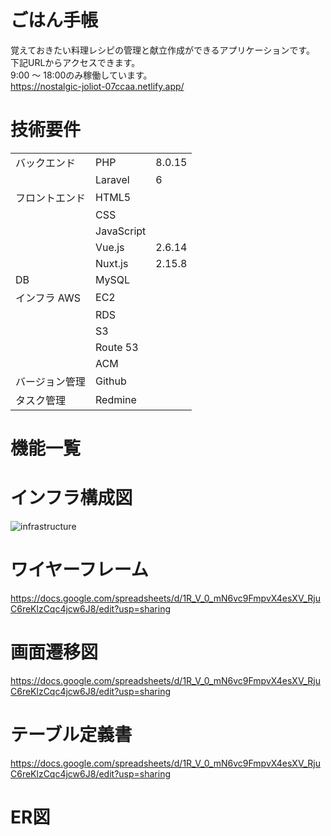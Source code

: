 # ごはん手帳
覚えておきたい料理レシピの管理と献立作成ができるアプリケーションです。  
下記URLからアクセスできます。  
9:00 ～ 18:00のみ稼働しています。  
https://nostalgic-joliot-07ccaa.netlify.app/

# 技術要件
|               |             |             |
|:--------------|:------------|:------------|
| バックエンド   | PHP         | 8.0.15      |
|               | Laravel     | 6           |
| フロントエンド | HTML5       |             |
|               | CSS         |             |
|               | JavaScript  |             |
|               | Vue.js      |2.6.14       |
|               | Nuxt.js     |2.15.8       |
| DB            | MySQL       |
| インフラ AWS   | EC2         |
|               | RDS         |
|               | S3          |
|               | Route 53    |
|               | ACM         |
| バージョン管理 | Github      |
| タスク管理     | Redmine     |

# 機能一覧

# インフラ構成図
![infrastructure](https://user-images.githubusercontent.com/49871162/158778366-7f0f0923-2208-49c3-a236-1d94d74605cd.jpg)
# ワイヤーフレーム
https://docs.google.com/spreadsheets/d/1R_V_0_mN6vc9FmpvX4esXV_RjuC6reKlzCqc4jcw6J8/edit?usp=sharing
# 画面遷移図
https://docs.google.com/spreadsheets/d/1R_V_0_mN6vc9FmpvX4esXV_RjuC6reKlzCqc4jcw6J8/edit?usp=sharing
# テーブル定義書
https://docs.google.com/spreadsheets/d/1R_V_0_mN6vc9FmpvX4esXV_RjuC6reKlzCqc4jcw6J8/edit?usp=sharing
# ER図

